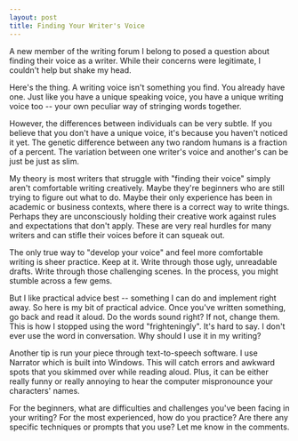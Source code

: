 ```yaml
---
layout: post
title: Finding Your Writer's Voice
---
```


A new member of the writing forum I belong to posed a question about finding their voice as a writer. While their concerns were legitimate, I couldn't help but shake my head.

Here's the thing. A writing voice isn't something you find. You already have one. Just like you have a unique speaking voice, you have a unique writing voice too -- your own peculiar way of stringing words together.

However, the differences between individuals can be very subtle. If you believe that you don't have a unique voice, it's because you haven't noticed it yet. The genetic difference between any two random humans is a fraction of a percent. The variation between one writer's voice and another's can be just be just as slim.

My theory is most writers that struggle with "finding their voice" simply aren't comfortable writing creatively. Maybe they're beginners who are still trying to figure out what to do. Maybe their only experience has been in academic or business contexts, where there is a correct way to write things. Perhaps they are unconsciously holding their creative work against rules and expectations that don't apply. These are very real hurdles for many writers and can stifle their voices before it can squeak out.

The only true way to "develop your voice" and feel more comfortable writing is sheer practice. Keep at it. Write through those ugly, unreadable drafts. Write through those challenging scenes. In the process, you might stumble across a few gems.

But I like practical advice best -- something I can do and implement right away. So here is my bit of practical advice. Once you've written something, go back and read it aloud. Do the words sound right? If not, change them. This is how I stopped using the word "frighteningly". It's hard to say. I don't ever use the word in conversation. Why should I use it in my writing?

Another tip is run your piece through text-to-speech software. I use Narrator which is built into Windows. This will catch errors and awkward spots that you skimmed over while reading aloud. Plus, it can be either really funny or really annoying to hear the computer mispronounce your characters' names.

For the beginners, what are difficulties and challenges you've been facing in your writing? For the most experienced, how do you practice? Are there any specific techniques or prompts that you use? Let me know in the comments.